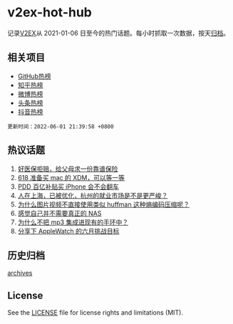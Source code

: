 # v2ex-hot-hub

 记录[V2EX](https://www.v2ex.com/)从 2021-01-06 日至今的热门话题。每小时抓取一次数据，按天[归档](archives)。
 
 ## 相关项目

- [GitHub热榜](https://github.com/lonnyzhang423/github-hot-hub)
- [知乎热榜](https://github.com/lonnyzhang423/zhihu-hot-hub)
- [微博热榜](https://github.com/lonnyzhang423/weibo-hot-hub)
- [头条热榜](https://github.com/lonnyzhang423/toutiao-hot-hub)
- [抖音热榜](https://github.com/lonnyzhang423/douyin-hot-hub)


 `更新时间：2022-06-01 21:39:58 +0800`

## 热议话题

1. [好医保拒赔，给父母求一份靠谱保险](https://www.v2ex.com/t/856575)
1. [618 准备买 mac 的 XDM，可以等一等](https://www.v2ex.com/t/856620)
1. [PDD 百亿补贴买 iPhone 会不会翻车](https://www.v2ex.com/t/856642)
1. [人在上海，已被优化，杭州的就业市场是不是更严峻？](https://www.v2ex.com/t/856640)
1. [为什么图片视频不直接使用类似 huffman 这种熵编码压缩呢？](https://www.v2ex.com/t/856697)
1. [感觉自己并不需要真正的 NAS](https://www.v2ex.com/t/856704)
1. [为什么不把 mp3 集成进现有的手环中？](https://www.v2ex.com/t/856652)
1. [分享下 AppleWatch 的六月挑战目标](https://www.v2ex.com/t/856680)

## 历史归档

[archives](archives)

## License

See the [LICENSE](LICENSE) file for license rights and limitations (MIT).
